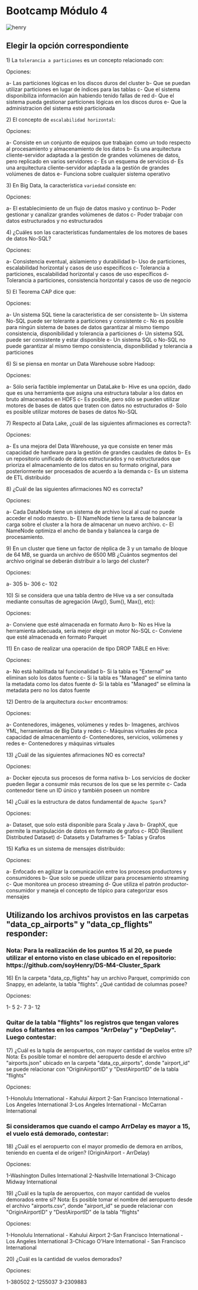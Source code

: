 <h1>Bootcamp Módulo 4</h1>
<p><img alt="henry" src="images/henry.jpeg" /> </p>
<h2>Elegir la opción correspondiente</h2>
<p>1) La <code>tolerancia a particiones</code> es un concepto relacionado con: </p>
<p>Opciones: </p>
<p>a- Las particiones lógicas en los discos duros del cluster
b- Que se puedan utilizar particiones en lugar de índices para las tablas
c- Que el sistema disponibiliza información aún habiendo tenido fallas de red
d- Que el sistema pueda gestionar particiones lógicas en los discos duros
e- Que la administracion del sistema esté particionada </p>
<p>2) El concepto de <code>escalabilidad horizontal</code>: </p>
<p>Opciones: </p>
<p>a- Consiste en un conjunto de equipos que trabajan como un todo respecto al procesamiento y almacenamiento de los datos
b- Es una arquitectura cliente-servidor adaptada a la gestión de grandes volúmenes de datos, pero replicado en varios servidores
c- Es un esquema de servicios
d- Es una arquitectura cliente-servidor adaptada a la gestión de grandes volúmenes de datos
e- Funciona sobre cualquier sistema operativo </p>
<p>3) En Big Data, la característica <code>variedad</code> consiste en: </p>
<p>Opciones: </p>
<p>a- El establecimiento de un flujo de datos masivo y continuo
b- Poder gestionar y canalizar grandes volúmenes de datos
c- Poder trabajar con datos estructurados y no estructurados </p>
<p>4) ¿Cuáles son las características fundamentales de los motores de bases de datos No-SQL? </p>
<p>Opciones: </p>
<p>a- Consistencia eventual, aislamiento y durabilidad
b- Uso de particiones, escalabilidad horizontal y casos de uso específicos
c- Tolerancia a particiones, escalabilidad horizontal y casos de uso específicos
d- Tolerancia a particiones, consistencia horizontal y casos de uso de negocio </p>
<p>5) El Teorema CAP dice que: </p>
<p>Opciones: </p>
<p>a- Un sistema SQL tiene la característica de ser consistente
b- Un sistema No-SQL puede ser tolerante a particiones y consistente
c- No es posible para ningún sistema de bases de datos garantizar al mismo tiempo consistencia, disponibilidad y tolerancia a particiones 
d- Un sistema SQL puede ser consistente y estar disponible
e- Un sistema SQL o No-SQL no puede garantizar al mismo tiempo consistencia, disponibilidad y tolerancia a particiones </p>
<p>6) Si se piensa en montar un Data Warehouse sobre Hadoop: </p>
<p>Opciones: </p>
<p>a- Sólo sería factible implementar un DataLake
b- Hive es una opción, dado que es una herramienta que asigna una estructura tabular a los datos en bruto almacenados en HDFS
c- Es posible, pero sólo se pueden utilizar motores de bases de datos que traten con datos no estructurados
d- Solo es posible utilizar motores de bases de datos No-SQL </p>
<p>7) Respecto al Data Lake, ¿cuál de las siguientes afirmaciones es correcta?: </p>
<p>Opciones: </p>
<p>a- Es una mejora del Data Warehouse, ya que consiste en tener más capacidad de hardware para la gestión de grandes caudales de datos
b- Es un repositorio unificado de datos estructurados y no estructurados que prioriza el almacenamiento de los datos en su formato original, para posteriormente ser procesados de acuerdo a la demanda
c- Es un sistema de ETL distribuido </p>
<p>8) ¿Cuál de las siguientes afirmaciones NO es correcta? </p>
<p>Opciones: </p>
<p>a- Cada DataNode tiene un sistema de archivo local al cual no puede acceder el nodo maestro.
b- El NameNode tiene la tarea de balancear la carga sobre el cluster a la hora de almacenar un nuevo archivo.
c- El NameNode optimiza el ancho de banda y balancea la carga de procesamiento. </p>
<p>9) En un cluster que tiene un factor de réplica de 3 y un tamaño de bloque de 64 MB, se guarda un archivo de 6500 MB ¿Cuántos segmentos del archivo original se deberán distribuir a lo largo del cluster? </p>
<p>Opciones: </p>
<p>a- 305
b- 306
c- 102 </p>
<p>10) Si se considera que una tabla dentro de Hive va a ser consultada mediante consultas de agregación (Avg(), Sum(), Max(), etc): </p>
<p>Opciones: </p>
<p>a- Conviene que esté almacenada en formato Avro
b- No es Hive la herramienta adecuada, sería mejor elegir un motor No-SQL
c- Conviene que esté almacenada en formato Parquet </p>
<p>11) En caso de realizar una operación de tipo DROP TABLE en Hive: </p>
<p>Opciones: </p>
<p>a- No está habilitada tal funcionalidad
b- Si la tabla es "External" se eliminan solo los datos fuente
c- Si la tabla es "Managed" se elimina tanto la metadata como los datos fuente
d- Si la tabla es "Managed" se elimina la metadata pero no los datos fuente </p>
<p>12) Dentro de la arquitectura <code>docker</code> encontramos: </p>
<p>Opciones: </p>
<p>a- Contenedores, imágenes, volúmenes y redes
b- Imagenes, archivos YML, herramientas de Big Data y redes
c- Máquinas virtuales de poca capacidad de almacenamiento
d- Contenedores, servicios, volúmenes y redes
e- Contenedores y máquinas virtuales </p>
<p>13) ¿Cuál de las siguientes afirmaciones NO es correcta? </p>
<p>Opciones: </p>
<p>a- Docker ejecuta sus procesos de forma nativa
b- Los servicios de docker pueden llegar a consumir más recursos de los que se les permite
c- Cada contenedor tiene un ID único y también poseen un nombre </p>
<p>14) ¿Cuál es la estructura de datos fundamental de <code>Apache Spark</code>? </p>
<p>Opciones: </p>
<p>a- Dataset, que solo está disponible para Scala y Java
b- GraphX, que permite la manipulación de datos en formato de grafos
c- RDD (Resilient Distributed Dataset)
d- Datasets y Dataframes
5- Tablas y Grafos </p>
<p>15) Kafka es un sistema de mensajes distribuido: </p>
<p>Opciones: </p>
<p>a- Enfocado en agilizar la comunicación entre los procesos productores y consumidores
b- Que solo se puede utilizar para procesamiento streaming
c- Que monitorea un proceso streaming
d- Que utiliza el patrón productor-consumidor y maneja el concepto de tópico para categorizar esos mensajes </p>
<h2>Utilizando los archivos provistos en las carpetas "data_cp_airports" y "data_cp_flights" responder:</h2>
<h3>Nota: Para la realización de los puntos 15 al 20, se puede utilizar el entorno visto en clase ubicado en el repositorio: https://github.com/soyHenry/DS-M4-Cluster_Spark</h3>
<p>16) En la carpeta "data_cp_flights" hay un archivo Parquet, comprimido con Snappy, en adelante, la tabla "flights". ¿Qué cantidad de columnas posee? </p>
<p>Opciones: </p>
<p>1- 5
2- 7
3- 12 </p>
<h3>Quitar de la tabla "flights" los registros que tengan valores nulos o faltantes en los campos "ArrDelay" y "DepDelay". Luego contestar:</h3>
<p>17) ¿Cuál es la tupla de aeropuertos, con mayor cantidad de vuelos entre sí? Nota: Es posible tomar el nombre del aeropuerto desde el archivo "airports.json" ubicado en la carpeta "data_cp_airports", donde "airport_id" se puede relacionar con "OriginAirportID" y "DestAirportID" de la tabla "flights" </p>
<p>Opciones: </p>
<p>1-Honolulu International - Kahului Airport
2-San Francisco International - Los Angeles International
3-Los Angeles International - McCarran International </p>
<h3>Si consideramos que cuando el campo ArrDelay es mayor a 15, el vuelo está demorado, contestar:</h3>
<p>18) ¿Cuál es el aeropuerto con el mayor promedio de demora en arribos, teniendo en cuenta el de orígen? (OriginAirport - ArrDelay) </p>
<p>Opciones: </p>
<p>1-Washington Dulles International
2-Nashville International
3-Chicago Midway International </p>
<p>19) ¿Cuál es la tupla de aeropuertos, con mayor cantidad de vuelos demorados entre sí? Nota: Es posible tomar el nombre del aeropuerto desde el archivo "airports.csv", donde "airport_id" se puede relacionar con "OriginAirportID" y "DestAirportID" de la tabla "flights" </p>
<p>Opciones: </p>
<p>1-Honolulu International - Kahului Airport
2-San Francisco International - Los Angeles International
3-Chicago O'Hare International - San Francisco International </p>
<p>20) ¿Cuál es la cantidad de vuelos demorados? </p>
<p>Opciones: </p>
<p>1-380502
2-1255037
3-2309883 </p>